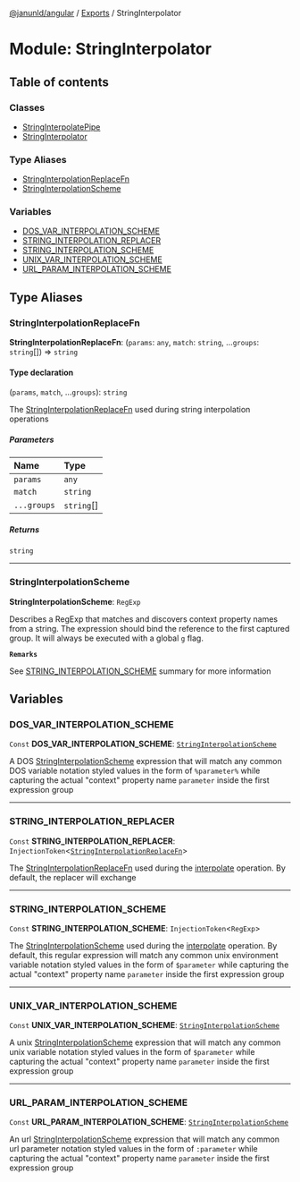 [@janunld/angular](../README.md) / [Exports](../modules.md) / StringInterpolator

# Module: StringInterpolator

## Table of contents

### Classes

- [StringInterpolatePipe](../classes/StringInterpolator.StringInterpolatePipe.md)
- [StringInterpolator](../classes/StringInterpolator.StringInterpolator.md)

### Type Aliases

- [StringInterpolationReplaceFn](StringInterpolator.md#stringinterpolationreplacefn)
- [StringInterpolationScheme](StringInterpolator.md#stringinterpolationscheme)

### Variables

- [DOS_VAR_INTERPOLATION_SCHEME](StringInterpolator.md#dos_var_interpolation_scheme)
- [STRING_INTERPOLATION_REPLACER](StringInterpolator.md#string_interpolation_replacer)
- [STRING_INTERPOLATION_SCHEME](StringInterpolator.md#string_interpolation_scheme)
- [UNIX_VAR_INTERPOLATION_SCHEME](StringInterpolator.md#unix_var_interpolation_scheme)
- [URL_PARAM_INTERPOLATION_SCHEME](StringInterpolator.md#url_param_interpolation_scheme)

## Type Aliases

### StringInterpolationReplaceFn

**StringInterpolationReplaceFn**: (`params`: `any`, `match`: `string`, ...`groups`: `string`[]) => `string`

#### Type declaration

(`params`, `match`, ...`groups`): `string`

The [StringInterpolationReplaceFn](StringInterpolator.md#stringinterpolationreplacefn) used during string interpolation operations

##### Parameters

| Name        | Type       |
| :---------- | :--------- |
| `params`    | `any`      |
| `match`     | `string`   |
| `...groups` | `string`[] |

##### Returns

`string`

---

### StringInterpolationScheme

**StringInterpolationScheme**: `RegExp`

Describes a RegExp that matches and discovers context property names from a string. The
expression should bind the reference to the first captured group. It will always be executed
with a global `g` flag.

**`Remarks`**

See [STRING_INTERPOLATION_SCHEME](StringInterpolator.md#string_interpolation_scheme) summary for more information

## Variables

### DOS_VAR_INTERPOLATION_SCHEME

`Const` **DOS_VAR_INTERPOLATION_SCHEME**: [`StringInterpolationScheme`](StringInterpolator.md#stringinterpolationscheme)

A DOS [StringInterpolationScheme](StringInterpolator.md#stringinterpolationscheme) expression that will match any common DOS variable
notation styled values in the form of `%parameter%` while capturing the actual "context" property
name `parameter` inside the first expression group

---

### STRING_INTERPOLATION_REPLACER

`Const` **STRING_INTERPOLATION_REPLACER**: `InjectionToken`<[`StringInterpolationReplaceFn`](StringInterpolator.md#stringinterpolationreplacefn)\>

The [StringInterpolationReplaceFn](StringInterpolator.md#stringinterpolationreplacefn) used during the [interpolate](../classes/StringInterpolator.StringInterpolator.md#interpolate)
operation. By default, the replacer will exchange

---

### STRING_INTERPOLATION_SCHEME

`Const` **STRING_INTERPOLATION_SCHEME**: `InjectionToken`<`RegExp`\>

The [StringInterpolationScheme](StringInterpolator.md#stringinterpolationscheme) used during the [interpolate](../classes/StringInterpolator.StringInterpolator.md#interpolate)
operation. By default, this regular expression will match any common unix environment variable
notation styled values in the form of `$parameter` while capturing the actual "context" property
name `parameter` inside the first expression group

---

### UNIX_VAR_INTERPOLATION_SCHEME

`Const` **UNIX_VAR_INTERPOLATION_SCHEME**: [`StringInterpolationScheme`](StringInterpolator.md#stringinterpolationscheme)

A unix [StringInterpolationScheme](StringInterpolator.md#stringinterpolationscheme) expression that will match any common unix variable
notation styled values in the form of `$parameter` while capturing the actual "context" property
name `parameter` inside the first expression group

---

### URL_PARAM_INTERPOLATION_SCHEME

`Const` **URL_PARAM_INTERPOLATION_SCHEME**: [`StringInterpolationScheme`](StringInterpolator.md#stringinterpolationscheme)

An url [StringInterpolationScheme](StringInterpolator.md#stringinterpolationscheme) expression that will match any common url parameter
notation styled values in the form of `:parameter` while capturing the actual "context" property
name `parameter` inside the first expression group
